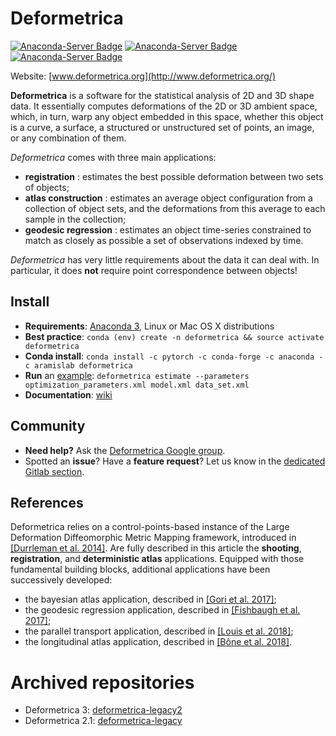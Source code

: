 # Deformetrica

[![Anaconda-Server Badge](https://anaconda.org/aramislab/deformetrica/badges/version.svg)](https://anaconda.org/aramislab/deformetrica)
[![Anaconda-Server Badge](https://anaconda.org/aramislab/deformetrica/badges/platforms.svg)](https://anaconda.org/aramislab/deformetrica)
[![Anaconda-Server Badge](https://anaconda.org/aramislab/deformetrica/badges/installer/conda.svg)](https://conda.anaconda.org/aramislab/deformetrica)


Website: [www.deformetrica.org](http://www.deformetrica.org/)

**Deformetrica** is a software for the statistical analysis of 2D and 3D shape data. It essentially computes deformations of the 2D or 3D ambient space, which, in turn, warp any object embedded in this space, whether this object is a curve, a surface, a structured or unstructured set of points, an image, or any combination of them.

_Deformetrica_ comes with three main applications:
- **registration** : estimates the best possible deformation between two sets of objects;
- **atlas construction** : estimates an average object configuration from a collection of object sets, and the deformations from this average to each sample in the collection;
- **geodesic regression** : estimates an object time-series constrained to match as closely as possible a set of observations indexed by time.

_Deformetrica_ has very little requirements about the data it can deal with. In particular, it does __not__ require point correspondence between objects!

## Install

- **Requirements**: [Anaconda 3](https://www.anaconda.com/download), Linux or Mac OS X distributions
- **Best practice**: `conda (env) create -n deformetrica && source activate deformetrica`
- **Conda install**: `conda install -c pytorch -c conda-forge -c anaconda -c aramislab deformetrica`
- **Run** an [example](https://gitlab.icm-institute.org/aramislab/deformetrica/builds/artifacts/v4.0.0/browse?job=package_and_deploy%3Aexamples): `deformetrica estimate --parameters optimization_parameters.xml model.xml data_set.xml`
- **Documentation**: [wiki](https://gitlab.icm-institute.org/aramislab/deformetrica/wikis/home)

## Community

- **Need help?** Ask the [Deformetrica Google group](https://groups.google.com/forum/#!forum/deformetrica).
- Spotted an **issue**? Have a **feature request**? Let us know in the [dedicated Gitlab section](https://gitlab.icm-institute.org/aramislab/deformetrica/issues).

## References

Deformetrica relies on a control-points-based instance of the Large Deformation Diffeomorphic Metric Mapping framework, introduced in [\[Durrleman et al. 2014\]](https://linkinghub.elsevier.com/retrieve/pii/S1053811914005205). Are fully described in this article the **shooting**, **registration**, and **deterministic atlas** applications. Equipped with those fundamental building blocks, additional applications have been successively developed:
- the bayesian atlas application, described in [\[Gori et al. 2017\]](https://hal.archives-ouvertes.fr/hal-01359423/);
- the geodesic regression application, described in [\[Fishbaugh et al. 2017\]](https://www.medicalimageanalysisjournal.com/article/S1361-8415(17)30044-0/fulltext);
- the parallel transport application, described in [\[Louis et al. 2018\]](https://www.researchgate.net/publication/319136479_Parallel_transport_in_shape_analysis_a_scalable_numerical_scheme);
- the longitudinal atlas application, described in [\[Bône et al. 2018\]](https://www.researchgate.net/publication/324037371_Learning_distributions_of_shape_trajectories_from_longitudinal_datasets_a_hierarchical_model_on_a_manifold_of_diffeomorphisms).

# Archived repositories

- Deformetrica 3: [deformetrica-legacy2](https://gitlab.icm-institute.org/aramislab/deformetrica-legacy2)
- Deformetrica 2.1: [deformetrica-legacy](https://gitlab.icm-institute.org/aramislab/deformetrica-legacy)
